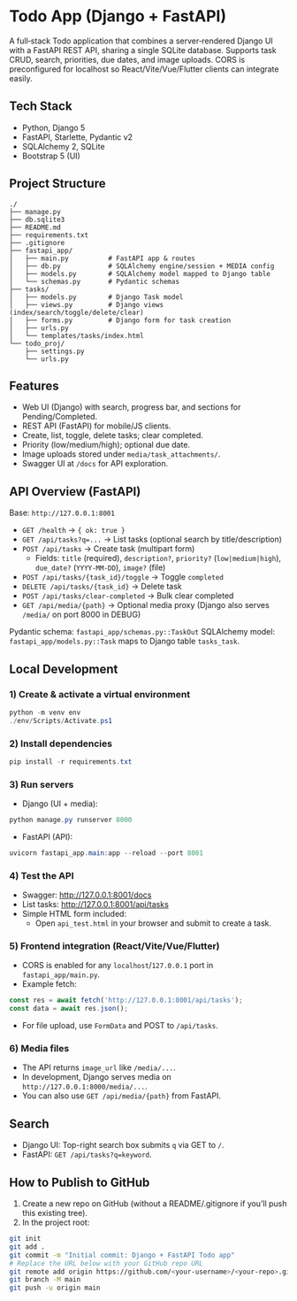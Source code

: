 # Todo App (Django + FastAPI)

A full‑stack Todo application that combines a server‑rendered Django UI with a FastAPI REST API, sharing a single SQLite database. Supports task CRUD, search, priorities, due dates, and image uploads. CORS is preconfigured for localhost so React/Vite/Vue/Flutter clients can integrate easily.

## Tech Stack
- Python, Django 5
- FastAPI, Starlette, Pydantic v2
- SQLAlchemy 2, SQLite
- Bootstrap 5 (UI)

## Project Structure
```
./
├── manage.py
├── db.sqlite3
├── README.md
├── requirements.txt
├── .gitignore
├── fastapi_app/
│   ├── main.py          # FastAPI app & routes
│   ├── db.py            # SQLAlchemy engine/session + MEDIA config
│   ├── models.py        # SQLAlchemy model mapped to Django table
│   └── schemas.py       # Pydantic schemas
├── tasks/
│   ├── models.py        # Django Task model
│   ├── views.py         # Django views (index/search/toggle/delete/clear)
│   ├── forms.py         # Django form for task creation
│   ├── urls.py
│   └── templates/tasks/index.html
└── todo_proj/
    ├── settings.py
    └── urls.py
```

## Features
- Web UI (Django) with search, progress bar, and sections for Pending/Completed.
- REST API (FastAPI) for mobile/JS clients.
- Create, list, toggle, delete tasks; clear completed.
- Priority (low/medium/high); optional due date.
- Image uploads stored under `media/task_attachments/`.
- Swagger UI at `/docs` for API exploration.

## API Overview (FastAPI)
Base: `http://127.0.0.1:8001`

- `GET /health` → `{ ok: true }`
- `GET /api/tasks?q=...` → List tasks (optional search by title/description)
- `POST /api/tasks` → Create task (multipart form)
  - Fields: `title` (required), `description?`, `priority?` (`low|medium|high`), `due_date?` (`YYYY-MM-DD`), `image?` (file)
- `POST /api/tasks/{task_id}/toggle` → Toggle `completed`
- `DELETE /api/tasks/{task_id}` → Delete task
- `POST /api/tasks/clear-completed` → Bulk clear completed
- `GET /api/media/{path}` → Optional media proxy (Django also serves `/media/` on port 8000 in DEBUG)

Pydantic schema: `fastapi_app/schemas.py::TaskOut`
SQLAlchemy model: `fastapi_app/models.py::Task` maps to Django table `tasks_task`.

## Local Development

### 1) Create & activate a virtual environment
```powershell
python -m venv env
./env/Scripts/Activate.ps1
```

### 2) Install dependencies
```powershell
pip install -r requirements.txt
```

### 3) Run servers
- Django (UI + media):
```powershell
python manage.py runserver 8000
```
- FastAPI (API):
```powershell
uvicorn fastapi_app.main:app --reload --port 8001
```

### 4) Test the API
- Swagger: http://127.0.0.1:8001/docs
- List tasks: http://127.0.0.1:8001/api/tasks
- Simple HTML form included:
  - Open `api_test.html` in your browser and submit to create a task.

### 5) Frontend integration (React/Vite/Vue/Flutter)
- CORS is enabled for any `localhost`/`127.0.0.1` port in `fastapi_app/main.py`.
- Example fetch:
```js
const res = await fetch('http://127.0.0.1:8001/api/tasks');
const data = await res.json();
```
- For file upload, use `FormData` and POST to `/api/tasks`.

### 6) Media files
- The API returns `image_url` like `/media/...`.
- In development, Django serves media on `http://127.0.0.1:8000/media/...`.
- You can also use `GET /api/media/{path}` from FastAPI.

## Search
- Django UI: Top-right search box submits `q` via GET to `/`.
- FastAPI: `GET /api/tasks?q=keyword`.



## How to Publish to GitHub
1) Create a new repo on GitHub (without a README/.gitignore if you’ll push this existing tree).
2) In the project root:
```bash
git init
git add .
git commit -m "Initial commit: Django + FastAPI Todo app"
# Replace the URL below with your GitHub repo URL
git remote add origin https://github.com/<your-username>/<your-repo>.git
git branch -M main
git push -u origin main
```


